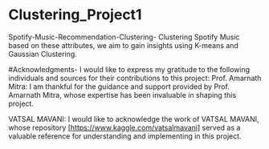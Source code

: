 # Clustering_Project1
Spotify-Music-Recommendation-Clustering- Clustering Spotify Music based on these attributes, we aim to gain insights using K-means and Gaussian Clustering.

#Acknowledgments-
I would like to express my gratitude to the following individuals and sources for their contributions to this project: Prof. Amarnath Mitra: I am thankful for the guidance and support provided by Prof. Amarnath Mitra, whose expertise has been invaluable in shaping this project.

VATSAL MAVANI: I would like to acknowledge the work of VATSAL MAVANI, whose repository [https://www.kaggle.com/vatsalmavani] served as a valuable reference for understanding and implementing in this project.
